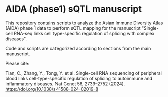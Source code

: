# AIDA (phase1) sQTL manuscript

This repository contains scripts to analyze the Asian Immune Diversity Atlas (AIDA) phase 1 data to perform sQTL mapping for the manuscript "Single-cell RNA-seq links cell type-specific regulation of splicing with complex diseases".

Code and scripts are categorized according to sections from the main manuscript.



Please cite: 

Tian, C., Zhang, Y., Tong, Y. et al. Single-cell RNA sequencing of peripheral blood links cell-type-specific regulation of splicing to autoimmune and inflammatory diseases. Nat Genet 56, 2739–2752 (2024). https://doi.org/10.1038/s41588-024-02019-8


